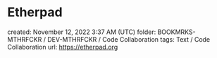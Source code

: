 # Etherpad

created: November 12, 2022 3:37 AM (UTC)
folder: BOOKMRKS-MTHRFCKR / DEV-MTHRFCKR / Code Collaboration
tags: Text / Code Collaboration
url: https://etherpad.org